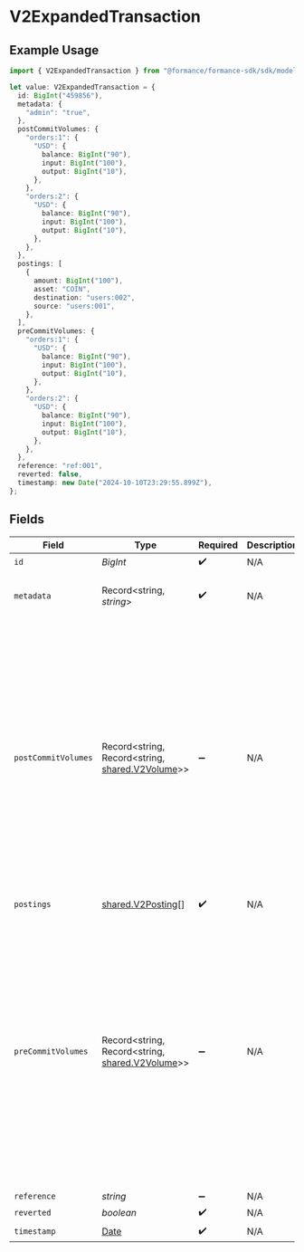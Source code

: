 # V2ExpandedTransaction

## Example Usage

```typescript
import { V2ExpandedTransaction } from "@formance/formance-sdk/sdk/models/shared";

let value: V2ExpandedTransaction = {
  id: BigInt("459856"),
  metadata: {
    "admin": "true",
  },
  postCommitVolumes: {
    "orders:1": {
      "USD": {
        balance: BigInt("90"),
        input: BigInt("100"),
        output: BigInt("10"),
      },
    },
    "orders:2": {
      "USD": {
        balance: BigInt("90"),
        input: BigInt("100"),
        output: BigInt("10"),
      },
    },
  },
  postings: [
    {
      amount: BigInt("100"),
      asset: "COIN",
      destination: "users:002",
      source: "users:001",
    },
  ],
  preCommitVolumes: {
    "orders:1": {
      "USD": {
        balance: BigInt("90"),
        input: BigInt("100"),
        output: BigInt("10"),
      },
    },
    "orders:2": {
      "USD": {
        balance: BigInt("90"),
        input: BigInt("100"),
        output: BigInt("10"),
      },
    },
  },
  reference: "ref:001",
  reverted: false,
  timestamp: new Date("2024-10-10T23:29:55.899Z"),
};
```

## Fields

| Field                                                                                                                                          | Type                                                                                                                                           | Required                                                                                                                                       | Description                                                                                                                                    | Example                                                                                                                                        |
| ---------------------------------------------------------------------------------------------------------------------------------------------- | ---------------------------------------------------------------------------------------------------------------------------------------------- | ---------------------------------------------------------------------------------------------------------------------------------------------- | ---------------------------------------------------------------------------------------------------------------------------------------------- | ---------------------------------------------------------------------------------------------------------------------------------------------- |
| `id`                                                                                                                                           | *BigInt*                                                                                                                                       | :heavy_check_mark:                                                                                                                             | N/A                                                                                                                                            |                                                                                                                                                |
| `metadata`                                                                                                                                     | Record<string, *string*>                                                                                                                       | :heavy_check_mark:                                                                                                                             | N/A                                                                                                                                            | {<br/>"admin": "true"<br/>}                                                                                                                    |
| `postCommitVolumes`                                                                                                                            | Record<string, Record<string, [shared.V2Volume](../../../sdk/models/shared/v2volume.md)>>                                                      | :heavy_minus_sign:                                                                                                                             | N/A                                                                                                                                            | {<br/>"orders:1": {<br/>"USD": {<br/>"input": 100,<br/>"output": 10,<br/>"balance": 90<br/>}<br/>},<br/>"orders:2": {<br/>"USD": {<br/>"input": 100,<br/>"output": 10,<br/>"balance": 90<br/>}<br/>}<br/>} |
| `postings`                                                                                                                                     | [shared.V2Posting](../../../sdk/models/shared/v2posting.md)[]                                                                                  | :heavy_check_mark:                                                                                                                             | N/A                                                                                                                                            |                                                                                                                                                |
| `preCommitVolumes`                                                                                                                             | Record<string, Record<string, [shared.V2Volume](../../../sdk/models/shared/v2volume.md)>>                                                      | :heavy_minus_sign:                                                                                                                             | N/A                                                                                                                                            | {<br/>"orders:1": {<br/>"USD": {<br/>"input": 100,<br/>"output": 10,<br/>"balance": 90<br/>}<br/>},<br/>"orders:2": {<br/>"USD": {<br/>"input": 100,<br/>"output": 10,<br/>"balance": 90<br/>}<br/>}<br/>} |
| `reference`                                                                                                                                    | *string*                                                                                                                                       | :heavy_minus_sign:                                                                                                                             | N/A                                                                                                                                            | ref:001                                                                                                                                        |
| `reverted`                                                                                                                                     | *boolean*                                                                                                                                      | :heavy_check_mark:                                                                                                                             | N/A                                                                                                                                            |                                                                                                                                                |
| `timestamp`                                                                                                                                    | [Date](https://developer.mozilla.org/en-US/docs/Web/JavaScript/Reference/Global_Objects/Date)                                                  | :heavy_check_mark:                                                                                                                             | N/A                                                                                                                                            |                                                                                                                                                |